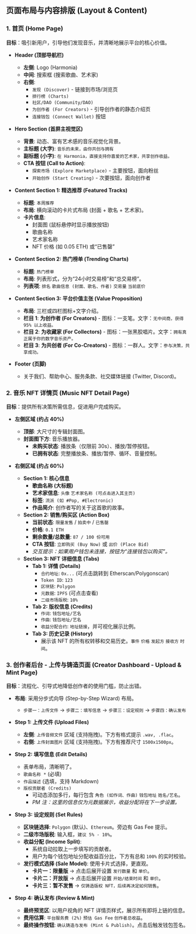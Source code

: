 ## 页面布局与内容排版 (Layout & Content)

### **1. 首页 (Home Page)**

**目标**：吸引新用户，引导他们发现音乐，并清晰地展示平台的核心价值。

* **Header (顶部导航栏)**
    * **左侧**: Logo (Harmonia)
    * **中间**: 搜索框 (搜索歌曲、艺术家)
    * **右侧**:
        * `发现 (Discover)` - 链接到市场/浏览页
        * `排行榜 (Charts)`
        * `社区/DAO (Community/DAO)`
        * `为创作者 (For Creators)` - 引导创作者的静态介绍页
        * `连接钱包 (Connect Wallet)` 按钮

* **Hero Section (首屏主视觉区)**
    * **背景**: 动态、富有艺术感的音乐视觉化背景。
    * **主标题 (大字)**: `音乐的未来，由你共创与拥有`
    * **副标题 (小字)**: `在 Harmonia，直接支持你喜爱的艺术家，共享创作收益。`
    * **CTA 按钮 (Call to Action)**:
        * `探索市场 (Explore Marketplace)` - 主要按钮，面向粉丝
        * `开始创作 (Start Creating)` - 次要按钮，面向创作者

* **Content Section 1: 精选推荐 (Featured Tracks)**
    * **标题**: `本周推荐`
    * **布局**: 横向滚动的卡片式布局 (封面 + 歌名 + 艺术家)。
    * **卡片信息**:
        * 封面图 (鼠标悬停时显示播放按钮)
        * 歌曲名称
        * 艺术家名称
        * NFT 价格 (如 0.05 ETH) 或“已售罄”

* **Content Section 2: 热门榜单 (Trending Charts)**
    * **标题**: `热门榜单`
    * **布局**: 列表形式，分为“24小时交易榜”和“总交易榜”。
    * **列表项**: `排名` `歌曲信息 (封面、歌名、作者)` `交易量` `当前底价`

* **Content Section 3: 平台价值主张 (Value Proposition)**
    * **布局**: 三栏或四栏图标+文字介绍。
    * **栏目 1**: **为创作者 (For Creators)** - 图标：一支笔。文字：`无中间商，获得 95% 以上收益。`
    * **栏目 2**: **为收藏家 (For Collectors)** - 图标：一张黑胶唱片。文字：`拥有真正属于你的数字音乐资产。`
    * **栏目 3**: **为共创者 (For Co-Creators)** - 图标：一群人。文字：`参与决策，共享成功。`

* **Footer (页脚)**
    * 关于我们、帮助中心、服务条款、社交媒体链接 (Twitter, Discord)。

### **2. 音乐 NFT 详情页 (Music NFT Detail Page)**

**目标**：提供所有决策所需信息，促进用户完成购买。

* **左侧区域 (约占 40%)**
    * **顶部**: 大尺寸的专辑封面图。
    * **封面图下方**: 音乐播放器。
        * **未购买状态**: 播放条（仅限前 30s）、播放/暂停按钮。
        * **已拥有状态**: 完整播放条、播放/暂停、循环、音量控制。

* **右侧区域 (约占 60%)**
    * **Section 1: 核心信息**
        * **歌曲名称 (大标题)**
        * **艺术家信息**: `头像` `艺术家名称 (可点击进入其主页)`
        * **标签**: `流派 (如 #Pop, #Electronic)`
        * **作品简介**: 创作者写的关于这首歌的故事。
    * **Section 2: 销售/购买区 (Action Box)**
        * **当前状态**: `限量发售` / `拍卖中` / `已售罄`
        * **价格**: `0.1 ETH`
        * **剩余数量/总数量**: `87 / 100 份可用`
        * **CTA 按钮**: `立即购买 (Buy Now)` 或 `出价 (Place Bid)`
        * *交互提示：如果用户钱包未连接，按钮为“连接钱包以购买”。*
    * **Section 3: NFT 详细信息 (Tabs)**
        * **Tab 1: 详情 (Details)**
            * `合约地址`: `0x...` (可点击跳转到 Etherscan/Polygonscan)
            * `Token ID`: `123`
            * `区块链`: `Polygon`
            * `元数据`: `IPFS` (可点击查看)
            * `二级市场版税`: `10%`
        * **Tab 2: 版权信息 (Credits)**
            * `作词`: `钱包地址/艺名`
            * `作曲`: `钱包地址/艺名`
            * `收益分配合约`: `地址链接`，并可视化展示比例。
        * **Tab 3: 历史记录 (History)**
            * 展示该 NFT 的所有权转移和交易历史。`事件` `价格` `发起方` `接收方` `时间`。

### **3. 创作者后台 - 上传与铸造页面 (Creator Dashboard - Upload & Mint Page)**

**目标**：流程化、引导式地降低创作者的使用门槛，防止出错。

* **布局**: 采用分步式向导 (Step-by-Step Wizard) 布局。
    * `步骤一：上传文件` -> `步骤二：填写信息` -> `步骤三：设定规则` -> `步骤四：确认发布`

* **Step 1: 上传文件 (Upload Files)**
    * **左侧**: `上传音频文件` 区域 (支持拖拽)。下方有格式提示 `.wav, .flac`。
    * **右侧**: `上传封面图片` 区域 (支持拖拽)。下方有推荐尺寸 `1500x1500px`。

* **Step 2: 填写信息 (Edit Details)**
    * 表单布局，清晰明了。
    * `歌曲名称 *` (必填)
    * `作品描述` (选填，支持 Markdown)
    * `版权贡献者 (Credits)`
        * 可动态添加多行，每行包含 `角色 (如作词、作曲)` `钱包地址` `姓名/艺名`。
        * *PM 注：这里的信息仅为元数据展示，收益分配将在下一步设置。*

* **Step 3: 设定规则 (Set Rules)**
    * **区块链选择**: `Polygon` (默认)、`Ethereum`。旁边有 Gas Fee 提示。
    * **二级市场版税**: 输入框，`建议 5% - 10%`。
    * **收益分配 (Income Split)**:
        * 系统自动拉取上一步填写的贡献者。
        * 用户为每个钱包地址分配收益百分比，下方有总和 `100%` 的实时校验。
    * **发行模式选择 (Sale Model)**: 使用卡片式选择，更直观。
        * **卡片一：限量版** -> 点击后展开设置 `发行数量` 和 `单价`。
        * **卡片二：开放版** -> 点击后展开设置 `开始/结束时间` 和 `单价`。
        * **卡片三：暂不发售** -> `仅铸造版权 NFT，后续再决定如何销售`。

* **Step 4: 确认发布 (Review & Mint)**
    * **最终预览区**: 以用户视角的 NFT 详情页样式，展示所有即将上链的信息。
    * **费用估算**: `平台服务费 (2%)` `预估 Gas Fee` `创作者总收益`。
    * **最终操作按钮**: `确认铸造与发布 (Mint & Publish)`。点击后触发钱包签名。

